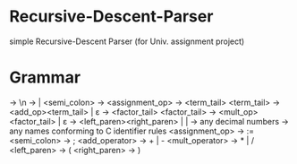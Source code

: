 # Recursive-Descent-Parser
simple Recursive-Descent Parser (for Univ. assignment project)

# Grammar
  <program> → <statements>\n
  <statements>→ <statement> | <statement><semi_colon><statements>
  <statement> → <ident><assignment_op><expression>
  <expression> → <term><term_tail>
  <term_tail> → <add_op><term><term_tail> | ε
  <term> → <factor> <factor_tail>
  <factor_tail> → <mult_op><factor><factor_tail> | ε
  <factor> → <left_paren><expression><right_paren> | <ident> | <const>
  <const> → any decimal numbers
  <ident> → any names conforming to C identifier rules
  <assignment_op> → :=
  <semi_colon> → ;
  <add_operator> → + | -
  <mult_operator> → * | /
  <left_paren> → (
  <right_paren> → )
